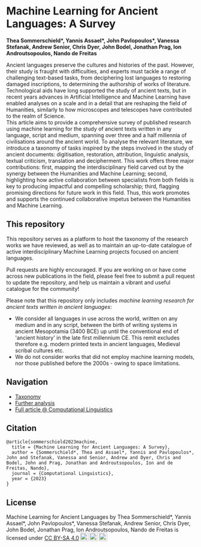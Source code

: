 # Machine Learning for Ancient Languages: A Survey
**Thea Sommerschield\*, Yannis Assael\*, John Pavlopoulos\*, Vanessa Stefanak, Andrew Senior, Chris Dyer, John Bodel, Jonathan Prag, Ion Androutsopoulos, Nando de Freitas**

Ancient languages preserve the cultures and histories of the past. However, their study is fraught with difficulties, and experts must tackle a range of challenging text-based tasks, from deciphering lost languages to restoring damaged inscriptions, to determining the authorship of works of literature. Technological aids have long supported the study of ancient texts, but in recent years advances in Artificial Intelligence and Machine Learning have enabled analyses on a scale and in a detail that are reshaping the field of Humanities, similarly to how microscopes and telescopes have contributed to the realm of Science. <br>
This article aims to provide a comprehensive survey of published research using machine learning for the study of ancient texts written in any language, script and medium, spanning over three and a half millennia of civilisations around the ancient world. To analyse the relevant literature, we introduce a taxonomy of tasks inspired by the steps involved in the study of ancient documents: digitisation, restoration, attribution, linguistic analysis, textual criticism, translation and decipherment. This work offers three major contributions: first, mapping the interdisciplinary field carved out by the synergy between the Humanities and Machine Learning; second, highlighting how active collaboration between specialists from both fields is key to producing impactful and compelling scholarship; third, flagging promising directions for future work in this field. 
Thus, this work promotes and supports the continued collaborative impetus between the Humanities and Machine Learning.

## This repository

This repository serves as a platform to host the taxonomy of the research works we have reviewed, as well as to maintain an up-to-date catalogue of active interdisciplinary Machine Learning projects focused on ancient languages.

Pull requests are highly encouraged. If you are working on or have come across new publications in the field, please feel free to submit a pull request to update the repository, and help us maintain a vibrant and useful catalogue for the community!

Please note that this repository only includes <em>machine learning research for ancient texts written in ancient languages</em>:
- We consider all languages in use across the world, written on any medium and in any script, between the birth of writing systems in ancient Mesopotamia (3400 BCE) up until the conventional end of 'ancient history' in the late first millennium CE. This remit excludes therefore e.g. modern printed texts in ancient languages, Medieval scribal cultures etc.
- We do not consider works that did not employ machine learning models, nor those published before the 2000s - owing to space limitations.

## Navigation
- [Taxonomy](https://github.com/ancientml/ml-for-ancient-languages/tree/main/taxonomy/README.md)
- [Further analysis](https://github.com/ancientml/ml-for-ancient-languages/tree/main/analysis/README.md)
- [Full article @ Computational Linguistics](https://github.com/ancientml/ml-for-ancient-languages/blob/main/taxonomy.csv)

## Citation

```
@article{sommerschield2023machine,
  title = {Machine Learning for Ancient Languages: A Survey},
  author = {Sommerschield*, Thea and Assael*, Yannis and Pavlopoulos*, John and Stefanak, Vanessa and Senior, Andrew and Dyer, Chris and Bodel, John and Prag, Jonathan and Androutsopoulos, Ion and de Freitas, Nando},
  journal = {Computational Linguistics},
  year = {2023}
}
```

## License

<p xmlns:cc="http://creativecommons.org/ns#" xmlns:dct="http://purl.org/dc/terms/"><span property="dct:title">Machine Learning for Ancient Languages</span> by <span property="cc:attributionName">Thea Sommerschield*, Yannis Assael*, John Pavlopoulos*, Vanessa Stefanak, Andrew Senior, Chris Dyer, John Bodel, Jonathan Prag, Ion Androutsopoulos, Nando de Freitas</span> is licensed under <a href="http://creativecommons.org/licenses/by-sa/4.0/?ref=chooser-v1" target="_blank" rel="license noopener noreferrer" style="display:inline-block;">CC BY-SA 4.0<img style="height:22px!important;margin-left:3px;vertical-align:text-bottom;" src="https://mirrors.creativecommons.org/presskit/icons/cc.svg?ref=chooser-v1"><img style="height:22px!important;margin-left:3px;vertical-align:text-bottom;" src="https://mirrors.creativecommons.org/presskit/icons/by.svg?ref=chooser-v1"><img style="height:22px!important;margin-left:3px;vertical-align:text-bottom;" src="https://mirrors.creativecommons.org/presskit/icons/sa.svg?ref=chooser-v1"></a></p>